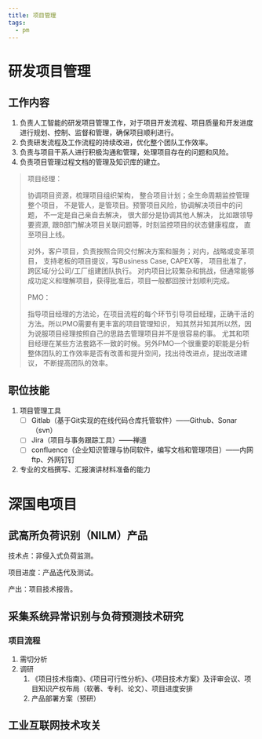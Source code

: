 ```yaml
---
title: 项目管理
tags:
  - pm
---
```




# 研发项目管理

## 工作内容

1. 负责人工智能的研发项目管理工作，对于项目开发流程、项目质量和开发进度进行规划、控制、监督和管理，确保项目顺利进行。
2. 负责研发流程及工作流程的持续改进，优化整个团队工作效率。
3. 负责与项目干系人进行积极沟通和管理，处理项目存在的问题和风险。
4. 负责项目管理过程文档的管理及知识库的建立。

> 项目经理：
>
> 协调项目资源，梳理项目组织架构， 整合项目计划；全生命周期监控管理整个项目， 不是管人，是管项目。预警项目风险，协调解决项目中的问题， 不一定是自己亲自去解决， 很大部分是协调其他人解决， 比如跟领导要资源, 跟B部门解决项目关联问题等，时刻监控项目的状态健康程度， 直至项目上线。
>
> 对外，客户项目，负责按照合同交付解决方案和服务；对内，战略或变革项目， 支持老板的项目提议，写Business Case, CAPEX等， 项目批准了，跨区域/分公司/工厂组建团队执行。 对内项目比较繁杂和挑战，但通常能够成功定义和理解项目，获得批准后，项目一般都回按计划顺利完成。
>
> PMO： 
>
> 指导项目经理的方法论，在项目流程的每个环节引导项目经理，正确干活的方法。所以PMO需要有更丰富的项目管理知识， 知其然并知其所以然，因为说服项目经理按照自己的思路去管理项目并不是很容易的事。 尤其和项目经理在某些方法套路不一致的时候。另外PMO一个很重要的职能是分析整体团队的工作效率是否有改善和提升空间，找出待改进点，提出改进建议， 不断提高团队的效率。

## 职位技能

1. 项目管理工具
   - [ ] Gitlab（基于Git实现的在线代码仓库托管软件）——Github、Sonar（svn）
   - [ ] Jira（项目与事务跟踪工具）——禅道
   - [ ] confluence（企业知识管理与协同软件，编写文档和管理项目）——内网ftp、外网钉钉

2. 专业的文档撰写、汇报演讲材料准备的能力

# 深国电项目

## 武高所负荷识别（NILM）产品

技术点：非侵入式负荷监测。

项目进度：产品迭代及测试。

产出：项目技术报告。

## 采集系统异常识别与负荷预测技术研究

### 项目流程

1. 需切分析
2. 调研
   1. 《项目技术指南》、《项目可行性分析》、《项目技术方案》及评审会议、项目知识产权布局（软著、专利、论文）、项目进度安排
   2. 产品部署方案（预研）

## 工业互联网技术攻关



